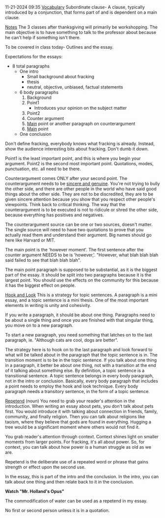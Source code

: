 11-21-2024  09:35
<u>Vocabulary</u>
Subordinate clause- A clause, typically introduced by a conjunction, that forms part of and is dependent on a main clause. 

<u>Notes</u>
The 3 classes after thanksgiving will primarily be workshopping. The main objective is to have something to talk to the professor about because he can't help if something isn't there.

To be covered in class today- Outlines and the essay.

Expectations for the essays:
- 8 total paragraphs
	- One intro
		- Small background about fracking
		- thesis
		- neutral, objective, unbiased, factual statements
	- 6 body paragraphs
		1. Background
		2. Point1
			- Introduces your opinion on the subject matter
		3. Point2
		4. Counter argument
		5. <u>Main</u> point or another paragraph on counterargument
		6. <u>Main</u> point
	- One conclusion

Don't define fracking, everybody knows what fracking is already. Instead, show the audience interesting bits about fracking. Don't dumb it down.

Point1 is the least important point, and this is where you begin your argument. Point2 is the second most important point. Quotations, modes, punctuation, etc. all need to be there. 

Counterargument comes ONLY after your second point. The counterargument needs to be <u>sincere and genuine</u>. You're not trying to bully the other side, and there are other people in the world who have said good things about the other side. They are not to be discredited, they are to be given sincere attention because you show that you respect other people's viewpoints. Think back to critical thinking. The way that the counterargument is to be executed is not to ridicule or shred the other side, because everything has positives and negatives. 

The counterargument source can be one or two sources, doesn't matter. The single source will need to have two quotations to prove that you actually read them and understand their argument. Big names should go here like Harvard or MIT. 

The main point is the 'however moment'. The first sentence after the counter argument NEEDS to be is 'however,'. "However, what blah blah blah said failed to see that blah blah blah". 

The main point paragraph is supposed to be substantial, as it is the biggest part of the essay. It should be split into two paragraphs because it is the largest point. You should use the effects on the community for this because it has the biggest effect on people.

<u>Hook and Look</u>
This is a strategy for topic sentences. A paragraph is a mini essay, and a topic sentence is a mini thesis. One of the most important elements in writing is unity and cohesivity.

If you write a paragraph, it should be about one thing. Paragraphs need to be about a single thing and once you are finished with that singular thing, you move on to a new paragraph. 

To start a new paragraph, you need something that latches on to the last paragraph, ie. "Although cats are cool, dogs are better".

The strategy here is to hook on to the last paragraph and look forward to what will be talked about in the paragraph that the topic sentence is in. The transition moment is to be in the topic sentence. If you talk about one thing in a paragraph, it better be about one thing, not with a transition at the end of it talking about something else. By definition, a topic sentence is a transitional sentence. A topic sentence belongs in every body paragraph, not in the intro or conclusion. Basically, every body paragraph that includes a point needs to employ the hook and look technique. Every body paragraph needs a transitory sentence, in the form of a topic sentence. 

<u>Repetend</u> (noun)
You need to grab your reader's attention in the introduction. When writing an essay about pets, you don't talk about pets first. You would introduce it with talking about connection in friends, family, community, and finally religion. Then you can talk about religions like taoism, where they believe that gods are found in everything. Hugging a tree would be a significant moment where others would not find it. 

You grab reader's attention through context. Context shines light on smaller moments from larger points. For fracking, it's all about power. So, for context, you can talk about how power is a human struggle as old as we are. 

Repetend is the deliberate use of a repeated word or phrase that gains strength or effect upon the second use.

In the essay, this is part of the intro and the conclusion. In the intro, you can talk about one thing and then relate back to it in the conclusion.

**Watch "Mr. Holland's Opus"**

The commodification of water can be used as a repetend in my essay.

No first or second person unless it is in a quotation. 